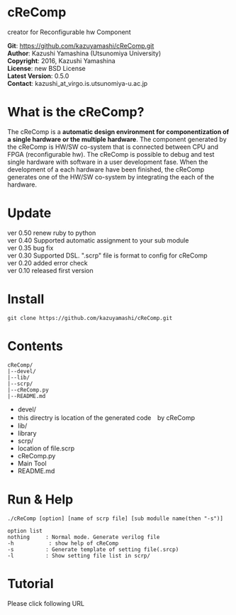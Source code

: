 cReComp
===============================
creator for Reconfigurable hw Component  
  
**Git**:         https://github.com/kazuyamashi/cReComp.git  
**Author**:      Kazushi Yamashina (Utsunomiya University)  
**Copyright**:   2016, Kazushi Yamashina  
**License**:      new BSD License   
**Latest Version**: 0.5.0  
**Contact**: 	 kazushi_at_virgo.is.utsunomiya-u.ac.jp  

  

What is the cReComp?
===============================
The cReComp is a **automatic design environment for componentization of a single hardware or the multiple hardware**. The component generated by the cReComp is HW/SW co-system that is connected between CPU and FPGA (reconfigurable hw). The cReComp is possible to debug and test single hardware with software in a user development fase. When the development of a each hardware have been finished, the cReComp generates one of the HW/SW co-system by integrating the each of the hardware.

Update
=================================
ver 0.50 renew ruby to python  
ver 0.40 Supported automatic assignment to your sub module  
ver 0.35 bug fix  
ver 0.30 Supported DSL. ".scrp" file is format to config for cReComp  
ver 0.20 added error check  
ver 0.10 released first version  

Install
================================

```
git clone https://github.com/kazuyamashi/cReComp.git
```

Contents
=================================

```
cReComp/
|--devel/
|--lib/
|--scrp/
|--cReComp.py
|--README.md
```

- devel/
 - this directry is location of the generated code　by cReComp
- lib/
 - library
- scrp/
 - location of file.scrp
- cReComp.py
 - Main Tool
- README.md

Run & Help
===============================

```
./cReComp [option] [name of scrp file] [sub modulle name(then "-s")]

option list
nothing		: Normal mode. Generate verilog file 
-h			 : show help of cReComp
-s 			: Generate template of setting file(.srcp)
-l 			: Show setting file list in scrp/
```

Tutorial
===============================

Please click following URL
